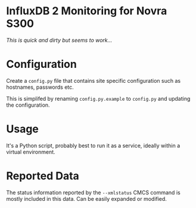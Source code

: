 # InfluxDB 2 Monitoring for Novra S300

_This is quick and dirty but seems to work..._

# Configuration
Create a `config.py` file that contains site specific configuration such as hostnames, passwords etc.

This is simplifed by renaming `config.py.example` to `config.py` and updating the configuration.

# Usage
It's a Python script, probably best to run it as a service, ideally within a virtual environment.

# Reported Data
The status information reported by the `--xmlstatus` CMCS command is mostly included in this data. Can be easily expanded or modified.

